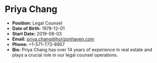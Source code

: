 # Priya Chang

- **Position:** Legal Counsel  
- **Date of Birth:** 1978-12-01  
- **Start Date:** 2019-08-03  
- **Email:** priya.chang@horizonhaven.com  
- **Phone:** +1-571-773-8957  
- **Bio:** Priya Chang has over 14 years of experience in real estate and plays a crucial role in our legal counsel operations.
